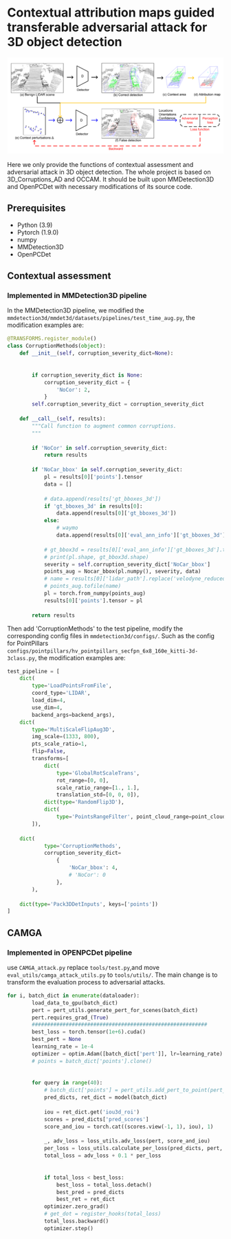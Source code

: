  # Contextual attribution maps guided transferable adversarial attack for 3D object detection


![alt text](./1.png)


Here we only provide the functions of contextual assessment and adversarial attack in 3D object detection. The whole project is based on 3D_Corruptions_AD and OCCAM. 
It should be built upon MMDetection3D and OpenPCDet with necessary modifications of its source code.

## Prerequisites
* Python (3.9)
* Pytorch (1.9.0)
* numpy
* MMDetection3D
* OpenPCDet

## Contextual assessment

### Implemented in MMDetection3D pipeline

In the MMDetection3D pipeline, we modified the `mmdetection3d/mmdet3d/datasets/pipelines/test_time_aug.py`, the modification examples are:
```python
@TRANSFORMS.register_module()
class CorruptionMethods(object):
    def __init__(self, corruption_severity_dict=None):


        if corruption_severity_dict is None:
            corruption_severity_dict = {
                'NoCor': 2,
            }
        self.corruption_severity_dict = corruption_severity_dict

    def __call__(self, results):
        """Call function to augment common corruptions.
        """

        if 'NoCor' in self.corruption_severity_dict:
            return results

        if 'NoCar_bbox' in self.corruption_severity_dict:
            pl = results[0]['points'].tensor
            data = []

            # data.append(results['gt_bboxes_3d'])
            if 'gt_bboxes_3d' in results[0]:
                data.append(results[0]['gt_bboxes_3d'])
            else:
                # waymo
                data.append(results[0]['eval_ann_info']['gt_bboxes_3d'])

            # gt_bbox3d = results[0]['eval_ann_info']['gt_bboxes_3d'].tensor
            # print(pl.shape, gt_bbox3d.shape)
            severity = self.corruption_severity_dict['NoCar_bbox']
            points_aug = Nocar_bbox(pl.numpy(), severity, data)
            # name = results[0]['lidar_path'].replace('velodyne_reduced', 'nocar' + str(severity))
            # points_aug.tofile(name)
            pl = torch.from_numpy(points_aug)
            results[0]['points'].tensor = pl

        return results

```

Then add 'CorruptionMethods' to the test pipeline, modify the corresponding config files in `mmdetection3d/configs/`.
Such as the config for PointPillars `configs/pointpillars/hv_pointpillars_secfpn_6x8_160e_kitti-3d-3class.py`, the modification examples are:

```python
test_pipeline = [
    dict(
        type='LoadPointsFromFile',
        coord_type='LIDAR',
        load_dim=4,
        use_dim=4,
        backend_args=backend_args),
    dict(
        type='MultiScaleFlipAug3D',
        img_scale=(1333, 800),
        pts_scale_ratio=1,
        flip=False,
        transforms=[
            dict(
                type='GlobalRotScaleTrans',
                rot_range=[0, 0],
                scale_ratio_range=[1., 1.],
                translation_std=[0, 0, 0]),
            dict(type='RandomFlip3D'),
            dict(
                type='PointsRangeFilter', point_cloud_range=point_cloud_range)
        ]),

    dict(
            type='CorruptionMethods',
            corruption_severity_dict=
                {
                    'NoCar_bbox': 4,
                    # 'NoCor': 0
                },
        ),

    dict(type='Pack3DDetInputs', keys=['points'])
]


```



## CAMGA

### Implemented in OPENPCDet pipeline

use `CAMGA_attack.py` replace `tools/test.py`,and move `eval_utils/camga_attack_utils.py` to `tools/utils/`.
The main change is to transform the evaluation process to adversarial attacks.
```python
for i, batch_dict in enumerate(dataloader):
        load_data_to_gpu(batch_dict)
        pert = pert_utils.generate_pert_for_scenes(batch_dict)
        pert.requires_grad_(True)
        #########################################################
        best_loss = torch.tensor(1e+6).cuda()
        best_pert = None
        learning_rate = 1e-4
        optimizer = optim.Adam([batch_dict['pert']], lr=learning_rate)
        # points = batch_dict['points'].clone()


        for query in range(40):
            # batch_dict['points'] = pert_utils.add_pert_to_point(pert_voxel_sampled2, points, in_voxel_mask)
            pred_dicts, ret_dict = model(batch_dict)

            iou = ret_dict.get('iou3d_roi')
            scores = pred_dicts['pred_scores']
            score_and_iou = torch.cat((scores.view(-1, 1), iou), 1)

            _, adv_loss = loss_utils.adv_loss(pert, score_and_iou)
            per_loss = loss_utils.calculate_per_loss(pred_dicts, pert, k=1.5)
            total_loss = adv_loss + 0.1 * per_loss


            if total_loss < best_loss:
                best_loss = total_loss.detach()
                best_pred = pred_dicts
                best_ret = ret_dict
            optimizer.zero_grad()
            # get_dot = register_hooks(total_loss)
            total_loss.backward()
            optimizer.step()

```



